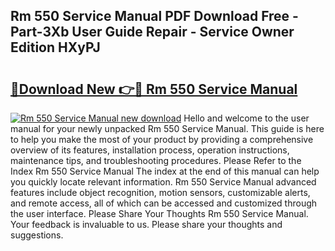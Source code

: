 ## Rm 550 Service Manual PDF Download Free - Part-3Xb User Guide Repair - Service Owner Edition HXyPJ

# <h2><a href="http://bc56604.oget.top/?id=Rm+550+Service+Manual">🔗Download New 👉🔴 Rm 550 Service Manual</a></h2>

[![Rm 550 Service Manual new download](https://i.imgur.com/5g1atiW.png)](http://bc56604.oget.top/?id=Rm+550+Service+Manual)
Hello and welcome to the user manual for your newly unpacked Rm 550 Service Manual. This guide is here to help you make the most of your product by providing a comprehensive overview of its features, installation process, operation instructions, maintenance tips, and troubleshooting procedures. Please Refer to the Index Rm 550 Service Manual The index at the end of this manual can help you quickly locate relevant information. Rm 550 Service Manual advanced features include object recognition, motion sensors, customizable alerts, and remote access, all of which can be accessed and customized through the user interface. Please Share Your Thoughts Rm 550 Service Manual. Your feedback is invaluable to us. Please share your thoughts and suggestions.
